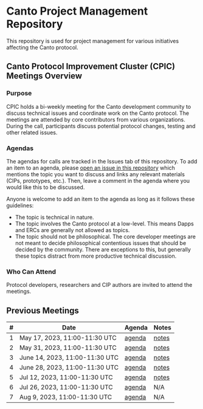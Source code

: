 # Canto Project Management Repository

This repository is used for project management for various initiatives affecting the Canto protocol.

## Canto Protocol Improvement Cluster (CPIC) Meetings Overview

### Purpose

CPIC holds a bi-weekly meeting for the Canto development community to discuss technical issues and coordinate work on the Canto protocol. The meetings are attended by core contributors from various organizations. During the call, participants discuss potential protocol changes, testing and other related issues. 


### Agendas

The agendas for calls are tracked in the Issues tab of this repository. To add an item to an agenda, please [open an issue in this repository](https://github.com/canto-network/pm/issues/new) which mentions the topic you want to discuss and links any relevant materials (CIPs, prototypes, etc.). Then, leave a comment in the agenda where you would like this to be discussed.

Anyone is welcome to add an item to the agenda as long as it follows these guidelines:

- The topic is technical in nature.
- The topic involves the Canto protocol at a low-level. This means Dapps and ERCs are generally not allowed as topics.
- The topic should not be philosophical. The core developer meetings are not meant to decide philosophical contentious issues that should be decided by the community. There are exceptions to this, but generally these topics distract from more productive technical discussion.

### Who Can Attend

Protocol developers, researchers and CIP authors are invited to attend the meetings.

## Previous Meetings

| #   | Date                                 | Agenda                                              | Notes                                                                                                                                                                    | 
| --- | ------------------------------------ | --------------------------------------------------- | ------------------------------------------------------------------------------------------------------------------------------------------------------------------------ |
| 1 | May 17, 2023, 11:00-11:30 UTC       | [agenda](https://github.com/Canto-Network/pm/issues/1) | [notes](Meetings/meeting_1.md)
| 2 | May 31, 2023, 11:00-11:30 UTC       | [agenda](https://github.com/Canto-Network/pm/issues/2) | [notes](Meetings/meeting_2.md)
| 3 | June 14, 2023, 11:00-11:30 UTC       | [agenda](https://github.com/Canto-Network/pm/issues/3) | [notes](Meetings/meeting_3.md)
| 4 | June 28, 2023, 11:00-11:30 UTC       | [agenda](https://github.com/Canto-Network/pm/issues/4) | [notes](Meetings/meeting_4.md)
| 5 | Jul 12, 2023, 11:00-11:30 UTC       | [agenda](https://github.com/Canto-Network/pm/issues/5) | [notes](Meetings/meeting_5.md)
| 6 | Jul 26, 2023, 11:00-11:30 UTC       | [agenda](https://github.com/Canto-Network/pm/issues/6) | N/A
| 7 | Aug 9, 2023, 11:00-11:30 UTC       | [agenda](https://github.com/Canto-Network/pm/issues/7) | N/A